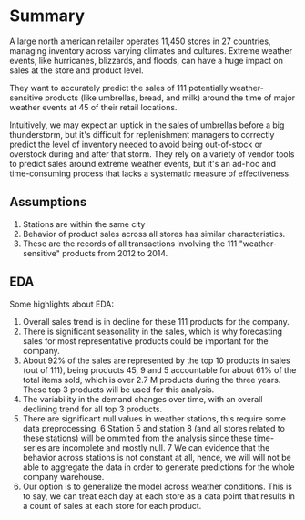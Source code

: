 # Summary

A large north american retailer  operates 11,450 stores in 27 countries, managing inventory across varying climates and cultures. Extreme weather events, like hurricanes, blizzards, and floods, can have a huge impact on sales at the store and product level. 

They want to accurately predict the sales of 111 potentially weather-sensitive products (like umbrellas, bread, and milk) around the time of major weather events at 45 of their retail locations. 

Intuitively, we may expect an uptick in the sales of umbrellas before a big thunderstorm, but it's difficult for replenishment managers to correctly predict the level of inventory needed to avoid being out-of-stock or overstock during and after that storm. They rely on a variety of vendor tools to predict sales around extreme weather events, but it's an ad-hoc and time-consuming process that lacks a systematic measure of effectiveness. 

## Assumptions

1. Stations are within the same city
2. Behavior of product sales across all stores has similar characteristics.
3. These are the records of all transactions involving the 111 "weather-sensitive" products from 2012 to 2014.

## EDA

Some highlights about EDA:

1. Overall sales trend is in decline for these 111 products for the company.
2. There is significant seasonality in the sales, which is why forecasting sales for most representative products could be important for the company.
3. About 92% of the sales are represented by the top 10 products in sales (out of 111), being products 45, 9 and 5 accountable for about 61% of the total items sold, which is over 2.7 M products during the three years. These top 3 products will be used for this analysis.
4. The variability in the demand changes over time, with an overall declining trend for all top 3 products. 
5. There are significant null values in weather stations, this require some data preprocessing.
6 Station 5 and station 8 (and all stores related to these stations) will be ommited from the analysis since these time-series are incomplete and mostly null.
7 We can evidence that the behavior across stations is not constant at all, hence, we will will not be able to aggregate the data in order to generate predictions for the whole company warehouse.
8. Our option is to generalize the model across weather conditions. This is to say, we can treat each day at each store as a data point that results in a count of sales at each store for each product.
